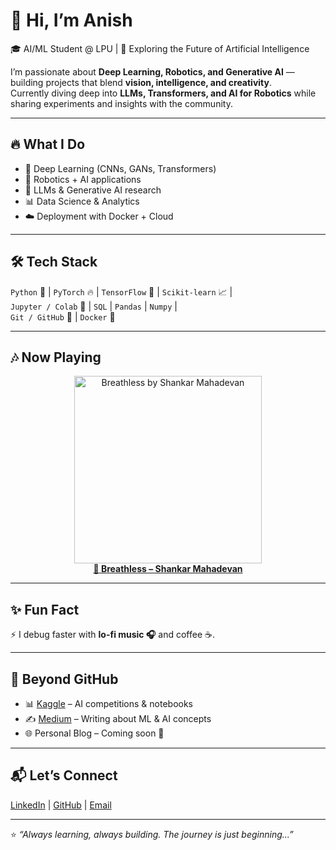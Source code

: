 # 👋 Hi, I’m Anish  

🎓 AI/ML Student @ LPU | 🚀 Exploring the Future of Artificial Intelligence  

I’m passionate about **Deep Learning, Robotics, and Generative AI** — building projects that blend **vision, intelligence, and creativity**.  
Currently diving deep into **LLMs, Transformers, and AI for Robotics** while sharing experiments and insights with the community.  

---

## 🔥 What I Do  
- 🤖 Deep Learning (CNNs, GANs, Transformers)  
- 🦾 Robotics + AI applications  
- 🧠 LLMs & Generative AI research  
- 📊 Data Science & Analytics  
- ☁️ Deployment with Docker + Cloud  

---

## 🛠️ Tech Stack  
`Python` 🐍 | `PyTorch` 🔥 | `TensorFlow` 🧠 | `Scikit-learn` 📈 |  
`Jupyter / Colab` 📓 | `SQL` | `Pandas` | `Numpy` |  
`Git / GitHub` 🐙 | `Docker` 🐳  

---

## 🎶 Now Playing  
<p align="center">
  <a href="https://open.spotify.com/track/3CDaHBWiEN0zImuRaQOm08" target="_blank" rel="noopener noreferrer">
    <img src="https://image-cdn-ak.spotifycdn.com/image/ab67616d00001e0284b507505e3be3ac47e0f79c" alt="Breathless by Shankar Mahadevan" width="300" />
    <br />
    <strong>🎵 Breathless – Shankar Mahadevan</strong>
  </a>
</p>


 

---

## ✨ Fun Fact  
⚡ I debug faster with **lo-fi music 🎧** and coffee ☕.  

---

## 📂 Beyond GitHub  
- 📊 [Kaggle](https://www.kaggle.com/) – AI competitions & notebooks  
- ✍️ [Medium](https://medium.com/) – Writing about ML & AI concepts  
- 🌐 Personal Blog – Coming soon 🚀  

---

## 📬 Let’s Connect  
[LinkedIn](www.linkedin.com/in/anishkumar-ai) | [GitHub](https://github.com/anishk-neuroforge) | [Email](anishkumardev4@gmail.com)  

---
⭐️ *“Always learning, always building. The journey is just beginning...”*  
